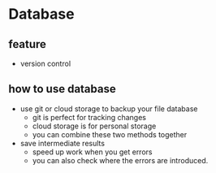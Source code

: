 # Database

## feature

- version control

## how to use database

- use git or cloud storage to backup your file database
    - git is perfect for tracking changes
    - cloud storage is for personal storage
    - you can combine these two methods together
- save intermediate results
    - speed up work when you get errors
    - you can also check where the errors are introduced.
